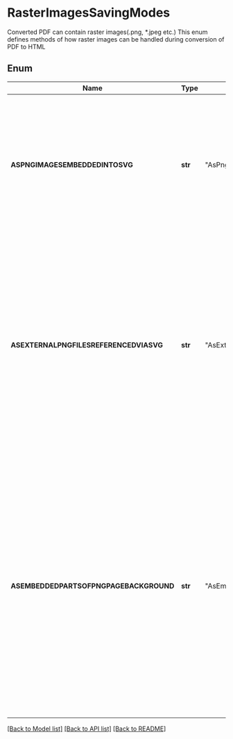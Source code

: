﻿# RasterImagesSavingModes
Converted PDF can contain raster images(.png, *.jpeg etc.)
This enum defines methods of how raster images can be handled
during conversion of PDF to HTML
            

## Enum
Name | Type | Value | Description
------------ | ------------- | ------------- | -------------
**ASPNGIMAGESEMBEDDEDINTOSVG** | **str** | "AsPngImagesEmbeddedIntoSvg" | for each distinct raster file will be generated wrapper SVG image, and raster image will be embedded as Base64 encoded strings into that SVG image
**ASEXTERNALPNGFILESREFERENCEDVIASVG** | **str** | "AsExternalPngFilesReferencedViaSvg" | distinct raster images will be put apart as PNG files but will be referenced through wrapping SVG images, i.e. will be generated one PNG file and one SVG for each raster image, and each of such SVGs will contain links to relevant PNG file
**ASEMBEDDEDPARTSOFPNGPAGEBACKGROUND** | **str** | "AsEmbeddedPartsOfPngPageBackground" | Will be generated one big PNG background file for each result page. Raster images will be embedded into that file and rendered as regions of that image. No external PNG files for each image will be generated, only one PNG file per page will be present in conversion result set of files.


[[Back to Model list]](../README.md#documentation-for-models) [[Back to API list]](../README.md#documentation-for-api-endpoints) [[Back to README]](../README.md)


